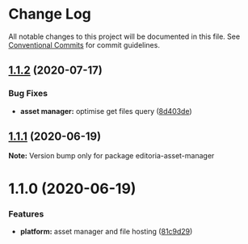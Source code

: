 # Change Log

All notable changes to this project will be documented in this file.
See [Conventional Commits](https://conventionalcommits.org) for commit guidelines.

<a name="1.1.2"></a>
## [1.1.2](https://gitlab.coko.foundation/editoria/editoria/compare/editoria-asset-manager@1.1.1...editoria-asset-manager@1.1.2) (2020-07-17)


### Bug Fixes

* **asset manager:** optimise get files query ([8d403de](https://gitlab.coko.foundation/editoria/editoria/commit/8d403de))




<a name="1.1.1"></a>
## [1.1.1](https://gitlab.coko.foundation/editoria/editoria/compare/editoria-asset-manager@1.1.0...editoria-asset-manager@1.1.1) (2020-06-19)




**Note:** Version bump only for package editoria-asset-manager

<a name="1.1.0"></a>
# 1.1.0 (2020-06-19)


### Features

* **platform:** asset manager and file hosting ([81c9d29](https://gitlab.coko.foundation/editoria/editoria/commit/81c9d29))
